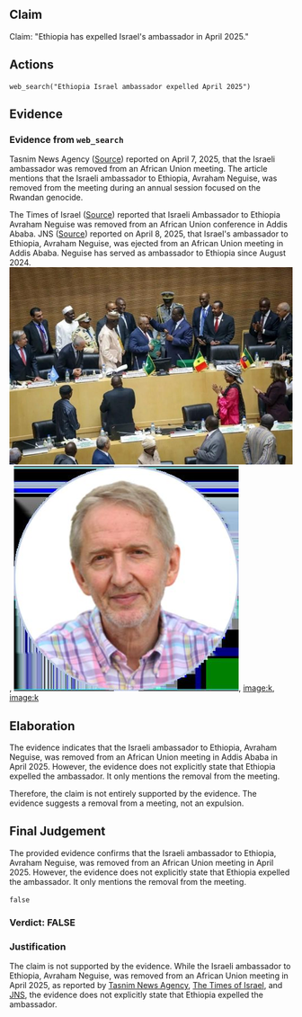 ## Claim
Claim: "Ethiopia has expelled Israel's ambassador in April 2025."

## Actions
```
web_search("Ethiopia Israel ambassador expelled April 2025")
```

## Evidence
### Evidence from `web_search`
Tasnim News Agency ([Source](https://www.tasnimnews.com/en/news/2025/04/07/3286985/israeli-ambassador-removed-from-african-union-meeting)) reported on April 7, 2025, that the Israeli ambassador was removed from an African Union meeting. The article mentions that the Israeli ambassador to Ethiopia, Avraham Neguise, was removed from the meeting during an annual session focused on the Rwandan genocide.

The Times of Israel ([Source](https://www.timesofisrael.com/liveblog_entry/israeli-ambassador-to-ethiopia-expelled-from-conference-on-rwandan-genocide/)) reported that Israeli Ambassador to Ethiopia Avraham Neguise was removed from an African Union conference in Addis Ababa. JNS ([Source](https://www.jns.org/israeli-envoy-ejected-from-african-union-event-on-rwandan-genocide/)) reported on April 8, 2025, that Israel's ambassador to Ethiopia, Avraham Neguise, was ejected from an African Union meeting in Addis Ababa. Neguise has served as ambassador to Ethiopia since August 2024. ![image 3795](media/2025-08-23_00-36-1755909364-099939.jpg), ![image 3807](media/2025-08-23_00-36-1755909378-578799.jpg), <image:k>, <image:k>


## Elaboration
The evidence indicates that the Israeli ambassador to Ethiopia, Avraham Neguise, was removed from an African Union meeting in Addis Ababa in April 2025. However, the evidence does not explicitly state that Ethiopia expelled the ambassador. It only mentions the removal from the meeting.

Therefore, the claim is not entirely supported by the evidence. The evidence suggests a removal from a meeting, not an expulsion.


## Final Judgement
The provided evidence confirms that the Israeli ambassador to Ethiopia, Avraham Neguise, was removed from an African Union meeting in April 2025. However, the evidence does not explicitly state that Ethiopia expelled the ambassador. It only mentions the removal from the meeting.

`false`


### Verdict: FALSE

### Justification
The claim is not supported by the evidence. While the Israeli ambassador to Ethiopia, Avraham Neguise, was removed from an African Union meeting in April 2025, as reported by [Tasnim News Agency](https://www.tasnimnews.com/en/news/2025/04/07/3286985/israeli-ambassador-removed-from-african-union-meeting), [The Times of Israel](https://www.timesofisrael.com/liveblog_entry/israeli-ambassador-to-ethiopia-expelled-from-conference-on-rwandan-genocide/), and [JNS](https://www.jns.org/israeli-envoy-ejected-from-african-union-event-on-rwandan-genocide/), the evidence does not explicitly state that Ethiopia expelled the ambassador.
